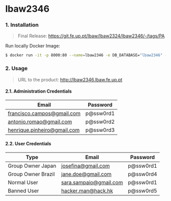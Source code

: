 # lbaw2346


### 1. Installation

> Final Release: https://git.fe.up.pt/lbaw/lbaw2324/lbaw2346/-/tags/PA 

Run locally Docker Image:

```sh
$ docker run -it -p 8000:80 --name=lbaw2346 -e DB_DATABASE="lbaw2346" -e DB_SCHEMA="lbaw2346" -e DB_USERNAME="lbaw2346" -e DB_PASSWORD="MlslTMzR" git.fe.up.pt:5050/lbaw/lbaw2324/lbaw2346
``` 

### 2. Usage

> URL to the product: http://lbaw2346.lbaw.fe.up.pt  

#### 2.1. Administration Credentials


|   Email  |           Password          |
| -------- | --------------------------- |
| francisco.campos@gmail.com | p@ssw0rd1 |
| antonio.romao@gmail.com    | p@ssw0rd2 |
| henrique.pinheiro@gmail.com| p@ssw0rd3 |

#### 2.2. User Credentials

| Type          | Email     | Password |
| ------------- | --------- | -------- |
| Group Owner Japan  | josefina@gmail.com     | p@ssw0rd1 |
| Group Owner Brazil | jane.doe@gmail.com     | p@ssw0rd4 |
| Normal User        | sara.sampaio@gmail.com | p@ssw0rd1 |
| Banned User        | hacker.man@hack.hk     | p@ssw0rd5 |
